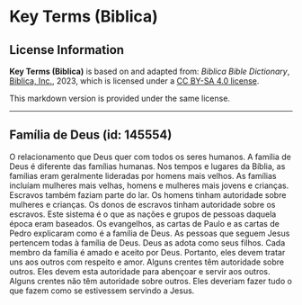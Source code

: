 # Key Terms (Biblica)

## License Information

**Key Terms (Biblica)** is based on and adapted from: _Biblica Bible Dictionary_, [Biblica, Inc.](https://www.biblica.com/), 2023, which is licensed under a [CC BY-SA 4.0 license](https://creativecommons.org/licenses/by-sa/4.0/legalcode.en).

This markdown version is provided under the same license.



--------------------------------

## Família de Deus (id: 145554)

O relacionamento que Deus quer com todos os seres humanos. A família de Deus é diferente das famílias humanas. Nos tempos e lugares da Bíblia, as famílias eram geralmente lideradas por homens mais velhos. As famílias incluíam mulheres mais velhas, homens e mulheres mais jovens e crianças. Escravos também faziam parte do lar. Os homens tinham autoridade sobre mulheres e crianças. Os donos de escravos tinham autoridade sobre os escravos. Este sistema é o que as nações e grupos de pessoas daquela época eram baseados. Os evangelhos, as cartas de Paulo e as cartas de Pedro explicaram como é a família de Deus. As pessoas que seguem Jesus pertencem todas à família de Deus. Deus as adota como seus filhos. Cada membro da família é amado e aceito por Deus. Portanto, eles devem tratar uns aos outros com respeito e amor. Alguns crentes têm autoridade sobre outros. Eles devem esta autoridade para abençoar e servir aos outros. Alguns crentes não têm autoridade sobre outros. Eles deveriam fazer tudo o que fazem como se estivessem servindo a Jesus.


